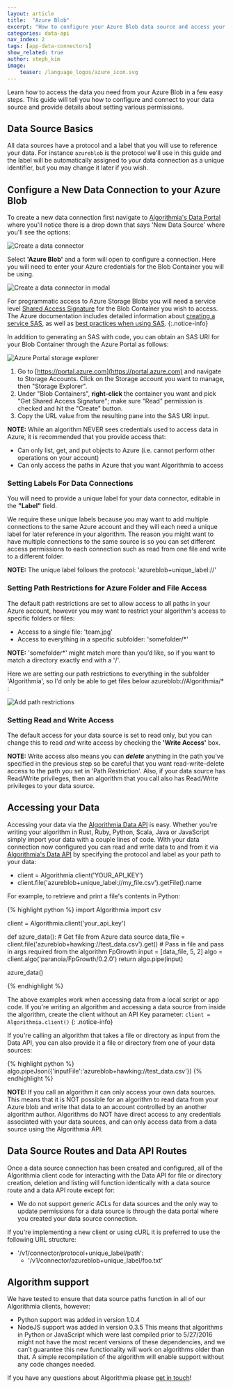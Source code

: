 ```yaml
---
layout: article
title:  "Azure Blob"
excerpt: "How to configure your Azure Blob data source and access your data via the Algorithmia Data API."
categories: data-api
nav_index: 2
tags: [app-data-connectors]
show_related: true
author: steph_kim
image:
    teaser: /language_logos/azure_icon.svg
---
```


Learn how to access the data you need from your Azure Blob in a few easy steps. This guide will tell you how to configure and connect to your data source and provide details about setting various permissions.

## Data Source Basics
All data sources have a protocol and a label that you will use to reference your data. For instance `azureblob` is the protocol we'll use in this guide and the label will be automatically assigned to your data connection as a unique identifier, but you may change it later if you wish.

## Configure a New Data Connection to your Azure Blob
To create a new data connection first navigate to <a href="{{site.baseurl}}/data">Algorithmia's Data Portal</a> where you'll notice there is a drop down that says 'New Data Source' where you'll see the options:

<img src="{{site.cdnurl}}{{site.baseurl}}/images/post_images/data_connectors/create_data_connector.png" alt="Create a data connector" class="screenshot img-md">

Select **'Azure Blob'** and a form will open to configure a connection. Here you will need to enter your Azure credentials for the Blob Container you will be using.

<img src="{{site.cdnurl}}{{site.baseurl}}/images/post_images/data_connectors/azure_create_data_connector_2.png" alt="Create a data connector in modal" class="screenshot img-sm">

For programmatic access to Azure Storage Blobs you will need a service level [Shared Access Signature](https://docs.microsoft.com/en-us/rest/api/storageservices/delegate-access-with-shared-access-signature) for the Blob Container you wish to access. The Azure documentation includes detailed information about [creating a service SAS](https://docs.microsoft.com/en-us/rest/api/storageservices/create-service-sas), as well as [best practices when using SAS](https://docs.microsoft.com/en-us/azure/storage/common/storage-sas-overview#best-practices-when-using-sas).
{:.notice-info}

In addition to generating an SAS with code, you can obtain an SAS URI for your Blob Container through the Azure Portal as follows:

<img src="{{site.cdnurl}}{{site.baseurl}}/images/post_images/data_connectors/azure_portal_storage_explorer.png" alt="Azure Portal storage explorer" class="screenshot img-sm">

1. Go to [https://portal.azure.com](https://portal.azure.com) and navigate to Storage Accounts.  Click on the Storage account you want to manage, then "Storage Explorer".
2. Under "Blob Containers", __right-click__ the container you want and pick "Get Shared Access Signature"; make sure "Read" permission is checked and hit the "Create" button.
3. Copy the URL value from the resulting pane into the SAS URI input.

**NOTE:** While an algorithm NEVER sees credentials used to access data in Azure, it is recommended that you provide access that:

- Can only list, get, and put objects to Azure (i.e. cannot perform other operations on your account)
- Can only access the paths in Azure that you want Algorithmia to access

### Setting Labels For Data Connections
You will need to provide a unique label for your data connector, editable in the **"Label"** field.

We require these unique labels because you may want to add multiple connections to the same Azure account and they will each need a unique label for later reference in your algorithm. The reason you might want to have multiple connections to the same source is so you can set different access permissions to each connection such as read from one file and write to a different folder.

**NOTE:** The unique label follows the protocol: 'azureblob+unique_label://'

### Setting Path Restrictions for Azure Folder and File Access
The default path restrictions are set to allow access to all paths in your Azure account, however you may want to restrict your algorithm's access to specific folders or files:

- Access to a single file: 'team.jpg'
- Access to everything in a specific subfolder: 'somefolder/*'

**NOTE:** 'somefolder*' might match more than you’d like, so if you want to match a directory exactly end with a '/'.

Here we are setting our path restrictions to everything in the subfolder 'Algorithmia', so I'd only be able to get files below azureblob://Algorithmia/* :

<img src="{{site.cdnurl}}{{site.baseurl}}/images/post_images/data_connectors/azure_restricted_paths_2.png" alt="Add path restrictions" class="screenshot img-sm">

### Setting Read and Write Access
The default access for your data source is set to read only, but you can change this to read *and* write access by checking the **'Write Access'** box.

**NOTE:** Write access also means you can ***delete*** anything in the path you've specified in the previous step so be careful that you want read-write-delete access to the path you set in 'Path Restriction'. Also, if your data source has Read/Write privileges, then an algorithm that you call also has Read/Write privileges to your data source.

## Accessing your Data
Accessing your data via the <a href="http://docs.algorithmia.com/#data-api-specification">Algorithmia Data API</a> is easy. Whether you're writing your algorithm in Rust, Ruby, Python, Scala, Java or JavaScript simply import your data with a couple lines of code. With your data connection now configured you can read and write data to and from it via <a href="http://docs.algorithmia.com/#data-api-specification">Algorithmia's Data API</a> by specifying the protocol and label as your path to your data:

- client = Algorithmia.client('YOUR_API_KEY')
- client.file('azureblob+unique_label://my_file.csv').getFile().name

For example, to retrieve and print a file's contents in Python:

{% highlight python %}
import Algorithmia
import csv

client = Algorithmia.client('your_api_key')

def azure_data():
    # Get file from Azure data source
    data_file = client.file('azureblob+hawking://test_data.csv').get()
    # Pass in file and pass in args required from the algorithm FpGrowth
    input = [data_file, 5, 2]
    algo = client.algo('paranoia/FpGrowth/0.2.0')
    return algo.pipe(input)

azure_data()

{% endhighlight %}

The above examples work when accessing data from a local script or app code. If you're writing an algorithm and accessing a data source from inside the algorithm, create the client without an API Key parameter: `client = Algorithmia.client()`
{: .notice-info}

If you're calling an algorithm that takes a file or directory as input from the Data API, you can also provide it a file or directory from one of your data sources:

{% highlight python %}
algo.pipeJson({'inputFile':'azureblob+hawking://test_data.csv'})
{% endhighlight %}

**NOTE:** If you call an algorithm it can only access your own data sources. This means that it is NOT possible for an algorithm to read data from your Azure blob and write that data to an account controlled by an another algorithm author. Algorithms do NOT have direct access to any credentials associated with your data sources, and can only access data from a data source using the Algorithmia API.

## Data Source Routes and Data API Routes

Once a data source connection has been created and configured, all of the Algorithmia client code for interacting with the Data API for file or directory creation, deletion and listing will function identically with a data source route and a data API route except for:

- We do not support generic ACLs for data sources and the only way to update permissions for a data source is through the data portal where you created your data source connection.

If you're implementing a new client or using cURL it is preferred to use the following URL structure:

- '/v1/connector/protocol+unique_label/path':
    - '/v1/connector/azureblob+unique_label/foo.txt'

## Algorithm support
We have tested to ensure that data source paths function in all of our Algorithmia clients, however:

- Python support was added in version 1.0.4
- NodeJS support was added in version 0.3.5
This means that algorithms in Python or JavaScript which were last compiled prior to 5/27/2016 might not have the most recent versions of these dependencies, and we can’t guarantee this new functionality will work on algorithms older than that. A simple recompilation of the algorithm will enable support without any code changes needed.

If you have any questions about Algorithmia please <a href="mailto:support@algorithmia.com">get in touch</a>!

